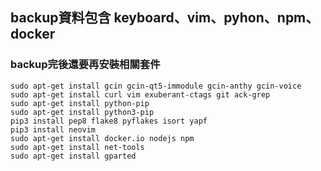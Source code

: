 ## backup資料包含 keyboard、vim、pyhon、npm、docker
### backup完後還要再安裝相關套件
```
sudo apt-get install gcin gcin-qt5-immodule gcin-anthy gcin-voice
sudo apt-get install curl vim exuberant-ctags git ack-grep
sudo apt-get install python-pip
sudo apt-get install python3-pip
pip3 install pep8 flake8 pyflakes isort yapf
pip3 install neovim
sudo apt-get install docker.io nodejs npm
sudo apt-get install net-tools
sudo apt-get install gparted

```
